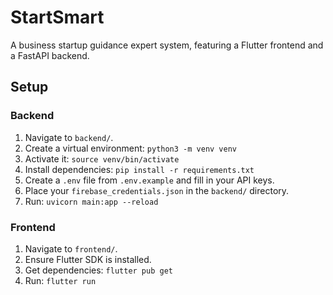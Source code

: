 # StartSmart

A business startup guidance expert system, featuring a Flutter frontend and a FastAPI backend.

## Setup

### Backend
1. Navigate to `backend/`.
2. Create a virtual environment: `python3 -m venv venv`
3. Activate it: `source venv/bin/activate`
4. Install dependencies: `pip install -r requirements.txt`
5. Create a `.env` file from `.env.example` and fill in your API keys.
6. Place your `firebase_credentials.json` in the `backend/` directory.
7. Run: `uvicorn main:app --reload`

### Frontend
1. Navigate to `frontend/`.
2. Ensure Flutter SDK is installed.
3. Get dependencies: `flutter pub get`
4. Run: `flutter run`